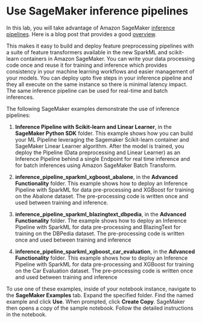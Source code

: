 # Use SageMaker inference pipelines

In this lab, you will take advantage of Amazon SageMaker [inference pipelines](https://docs.aws.amazon.com/sagemaker/latest/dg/inference-pipelines.html). Here is a blog post that provides a good [overview](https://aws.amazon.com/blogs/machine-learning/ensure-consistency-in-data-processing-code-between-training-and-inference-in-amazon-sagemaker).

This makes it easy to build and deploy feature preprocessing pipelines with a suite of feature transformers available in the new SparkML and scikit-learn containers in Amazon SageMaker. You can write your data processing code once and reuse it for training and inference which provides consistency in your machine learning workflows and easier management of your models. You can deploy upto five steps in your inference pipeline and they all execute on the same instance so there is minimal latency impact. The same inference pipeline can be used for real-time and batch inferences.

The following SageMaker examples demonstrate the use of inference pipelines:

1. **Inference Pipeline with Scikit-learn and Linear Learner**, in the **SageMaker Python SDK** folder. This example shows how you can build your ML Pipeline leveraging the Sagemaker Scikit-learn container and SageMaker Linear Learner algorithm. After the model is trained, you deploy the Pipeline (Data preprocessing and Linear Learner) as an Inference Pipeline behind a single Endpoint for real time inference and for batch inferences using Amazon SageMaker Batch Transform.

2. **inference_pipeline_sparkml_xgboost_abalone**, in the **Advanced Functionality** folder. This example shows how to deploy an Inference Pipeline with SparkML for data pre-processing and XGBoost for training on the Abalone dataset. The pre-processing code is written once and used between training and inference.

3. **inference_pipeline_sparkml_blazingtext_dbpedia**, in the **Advanced Functionality** folder. The example shows how to deploy an Inference Pipeline with SparkML for data pre-processing and BlazingText for training on the DBPedia dataset. The pre-processing code is written once and used between training and inference

4. **inference_pipeline_sparkml_xgboost_car_evaluation**, in the **Advanced Functionality** folder. This example shows how to deploy an Inference Pipeline with SparkML for data pre-processing and XGBoost for training on the Car Evaluation  dataset. The pre-processing code is written once and used between training and inference

To use one of these examples, inside of your notebook instance, navigate to the **SageMaker Examples** tab. Expand the specified folder. Find the named example and click **Use**.  When prompted, click **Create Copy**. SageMaker then opens a copy of the sample notebook. Follow the detailed instructions in the notebook.

